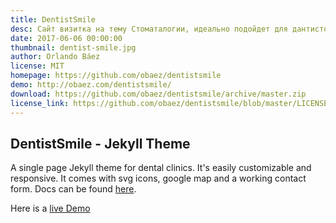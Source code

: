```yaml
---
title: DentistSmile
desc: Сайт визитка на тему Стоматалогии, идеально подойдет для дантистов, которые хотят привлечь как можно больше клиентов.
date: 2017-06-06 00:00:00
thumbnail: dentist-smile.jpg
author: Orlando Báez
license: MIT
homepage: https://github.com/obaez/dentistsmile
demo: http://obaez.com/dentistsmile/
download: https://github.com/obaez/dentistsmile/archive/master.zip
license_link: https://github.com/obaez/dentistsmile/blob/master/LICENSE.md
---
```

## DentistSmile - Jekyll Theme

A single page Jekyll theme for dental clinics. It's easily customizable and responsive. It comes with svg icons, google map and a working contact form. Docs can be found [here](http://obaez.com/dentistsmile-docs/).

Here is a [live Demo](http://obaez.com/dentistsmile/)


